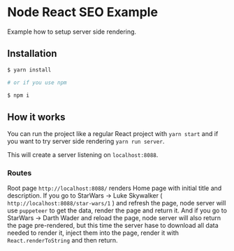 # Node React SEO Example

Example how to setup server side rendering.

## Installation

```bash
$ yarn install

# or if you use npm

$ npm i
```

## How it works

You can run the project like a regular React project with `yarn start`
and if you want to try server side rendering `yarn run server`.

This will create a server listening on `localhost:8088`.

### Routes

Root page `http://localhost:8088/` renders Home page with initial title and description.
If you go to StarWars -> Luke Skywalker ( `http://localhost:8088/star-wars/1` )
and refresh the page, node server will use `puppeteer` to get the data, render the page
and return it. And if you go to StarWars -> Darth Wader and reload the page,
node server will also return the page pre-rendered, but this time the server hase to
download all data needed to render it, inject them into the page, render it
with `React.renderToString` and then return.
